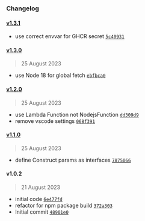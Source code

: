 ### Changelog

#### [v1.3.1](https://github.com/isotoma/mutable-tag-ecs-updater-cdk/compare/v1.3.0...v1.3.1)

- use correct envvar for GHCR secret [`5c40931`](https://github.com/isotoma/mutable-tag-ecs-updater-cdk/commit/5c40931b3df494d53f67e3911f6f4b630647e2b9)

#### [v1.3.0](https://github.com/isotoma/mutable-tag-ecs-updater-cdk/compare/v1.2.0...v1.3.0)

> 25 August 2023

- use Node 18 for global fetch [`ebfbca0`](https://github.com/isotoma/mutable-tag-ecs-updater-cdk/commit/ebfbca022dadbb0c03a38dca55bd2b5a96363392)

#### [v1.2.0](https://github.com/isotoma/mutable-tag-ecs-updater-cdk/compare/v1.1.0...v1.2.0)

> 25 August 2023

- use Lambda Function not NodejsFunction [`dd309d9`](https://github.com/isotoma/mutable-tag-ecs-updater-cdk/commit/dd309d940a334f3521bc72e3e8a5d7b4b7cd4ec8)
- remove vscode settings [`068f391`](https://github.com/isotoma/mutable-tag-ecs-updater-cdk/commit/068f391e76c860f13a716dbd7e6a9eff3af3b5c6)

#### [v1.1.0](https://github.com/isotoma/mutable-tag-ecs-updater-cdk/compare/v1.0.2...v1.1.0)

> 25 August 2023

- define Construct params as interfaces [`7875066`](https://github.com/isotoma/mutable-tag-ecs-updater-cdk/commit/78750660e1124c2dac6e29ecab83ab18220aa2d5)

#### v1.0.2

> 21 August 2023

- initial code [`6e477fd`](https://github.com/isotoma/mutable-tag-ecs-updater-cdk/commit/6e477fd68984741416a2ffd1e172e509ec531a70)
- refactor for npm package build [`372a303`](https://github.com/isotoma/mutable-tag-ecs-updater-cdk/commit/372a30317e25c0ba3cc17e26545502a20fb157ff)
- Initial commit [`48901e0`](https://github.com/isotoma/mutable-tag-ecs-updater-cdk/commit/48901e07d1d55cfe5f9c3c80d1201dcc1aaaf59e)
